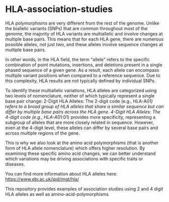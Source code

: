 # HLA-association-studies

HLA polymorphisms are very different from the rest of the genome. Unlike the biallelic variants (SNPs) that are common throughout most of the genome, the majority of HLA variants are multiallelic and involve changes at multiple base pairs. This means that for each HLA gene, there are numerous possible alleles, not just two, and these alleles involve sequence changes at multiple base pairs.

In other words, in the HLA field, the term "allele" refers to the specific combination of point mutations, insertions, and deletions present in a single phased sequence of a given gene. As a result, each allele can encompass multiple variant positions when compared to a reference sequence. Due to this complexity, HLA results are not typically defined by individual SNPs.

To identify these multiallelic variations, HLA alleles are categorized using two levels of nomenclature, neither of which typically represent a single base pair change:
2-Digit HLA Alleles: The 2-digit code (e.g., HLA-A*01) refers to a broad group of HLA alleles that share a similar sequence but can differ by multiple base pairs across the HLA gene.
4-Digit HLA Alleles: The 4-digit code (e.g., HLA-A*01:01) provides more specificity, representing a subgroup of alleles that are more closely related in sequence. However, even at the 4-digit level, these alleles can differ by several base pairs and across multiple regions of the gene.

This is why we also look at the amino acid polymorphisms (that is another form of HLA allele nomenclature) which offers higher resolution. By examining these specific amino acid changes, we can better understand which variations may be driving associations with specific traits or diseases.

You can find more information about HLA alleles here:
https://www.ebi.ac.uk/ipd/imgt/hla/


This repository provides examples of association studies using 2 and 4 digit HLA alleles as well as amino-acid-polymorphisms
